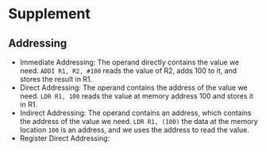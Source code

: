 # Supplement

## Addressing

- Immediate Addressing: The operand directly contains the value we need. `ADDI R1, R2, #100` reads the value of R2, adds 100 to it, and stores the result in R1.
- Direct Addressing: The operand contains the address of the value we need. `LDR R1, 100` reads the value at memory address 100 and stores it in R1.
- Indirect Addressing: The operand contains an address, which contains the address of the value we need. `LDR R1, (100)` the data at the memory location `100` is an address, and we uses the address to read the value.
- Register Direct Addressing: 